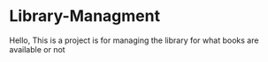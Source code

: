 # Library-Managment
Hello, This is a project is for managing the library for what books are available or not
